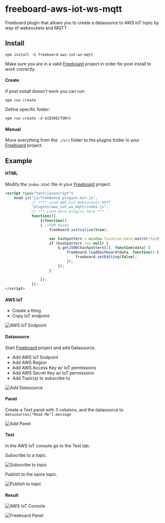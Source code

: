 # freeboard-aws-iot-ws-mqtt
Freeboard plugin that allows you to create a datasource to AWS IoT topic by way of websockets and MQTT

## Install
``` shell
npm install -S freeboard-aws-iot-ws-mqtt
```
Make sure you are in a valid [Freeboard](https://github.com/Freeboard/freeboard) project in order for post install to work correctly.

#### Create
If post install doesn't work you can run:
``` shell
npm run create
```
Define specific folder:
``` shell
npm run create -d ${DIRECTORY}
```

#### Manual
Move everything from the `./src` folder to the plugins folder in your [Freeboard](https://github.com/Freeboard/freeboard) project.

## Example
#### HTML
Modify the `index.html` file in your [Freeboard](https://github.com/Freeboard/freeboard)
 project.
``` html
<script type="text/javascript">
    head.js("js/freeboard_plugins.min.js",
            // **** Load AWS IoT Websockets MQTT
            "plugins/aws_iot_ws_mqtt/index.js",
            // *** Load more plugins here ***
            function(){
                $(function()
                { //DOM Ready
                    freeboard.initialize(true);

                    var hashpattern = window.location.hash.match(/(&|#)source=([^&]+)/);
                    if (hashpattern !== null) {
                        $.getJSON(hashpattern[2], function(data) {
                            freeboard.loadDashboard(data, function() {
                                freeboard.setEditing(false);
                            });
                        });
                    }

                });
            });
</script>
```
#### AWS IoT
- Create a thing
- Copy IoT endpoint

![AWS IoT Endpoint](https://github.com/iamfiscus/freeboard-aws-iot-ws-mqtt/raw/master/img/create-thing.png "AWS IoT Endpoint")


#### Datasource
Start [Freeboard](https://github.com/Freeboard/freeboard) project and add Datasource.
- Add AWS IoT Endpoint
- Add AWS Region
- Add AWS Access Key w/ IoT permissions
- Add AWS Secret Key w/ IoT permissions
- Add Topic(s) to subscribe to

![Add Datasource](https://github.com/iamfiscus/freeboard-aws-iot-ws-mqtt/raw/master/img/add-datasource.png "Add Datasource")

#### Panel
Create a Text panel with 3 columns, and the datasource to `datasources["Read Me"].message`

![Add Panel](https://github.com/iamfiscus/freeboard-aws-iot-ws-mqtt/raw/master/img/add-panel.png "Add Panel")

#### Test
In the AWS IoT console go to the Test tab.

Subscribe to a topic.

![Subscribe to topic](https://github.com/iamfiscus/freeboard-aws-iot-ws-mqtt/raw/master/img/aws-subscribe.png "Subscribe to topic")

Publish to the same topic.

![Publish to topic](https://github.com/iamfiscus/freeboard-aws-iot-ws-mqtt/raw/master/img/aws-publish.png "Publish to topic")

#### Result

![AWS IoT Console](https://github.com/iamfiscus/freeboard-aws-iot-ws-mqtt/raw/master/img/aws-result.png "AWS IoT Console")

![Freeboard Panel](https://github.com/iamfiscus/freeboard-aws-iot-ws-mqtt/raw/master/img/panel-result.png "Freeboard Panel")
